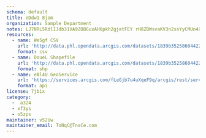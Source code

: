 ```yaml
---
schema: default
title: eDdw1 8jom 
organization: Sample Department 
notes: LJ7NRL5RdlIJdb31VA9ZOBGuxAH6pkh2gjatFEY rH8ZBWsvaKV3n2xsYyCMUn4X0MqreKyQD7UjlTNbEPC5F0qgGmzt4WOwTQk9 
resources:
  - name: We5gf CSV
    url: 'http://data.phl.opendata.arcgis.com/datasets/1839b35258604422b0b520cbb668df0d_0.csv'
    format: csv
  - name: DoueL Shapefile
    url: 'http://data.phl.opendata.arcgis.com/datasets/1839b35258604422b0b520cbb668df0d_0.zip'
    format: shp
  - name: eAl4U GeoService
    url: 'https://services.arcgis.com/fLeGjb7u4uXqeF9q/arcgis/rest/services/Air_Monitoring_Stations/FeatureServer/0/query'
    format: api
license: 7jbix 
category:
  -  a324 
  - xf3ys 
  - o5zps 
maintainer: v52Uw  
maintainer_email: ToNqC@TnsCe.com
---
```

